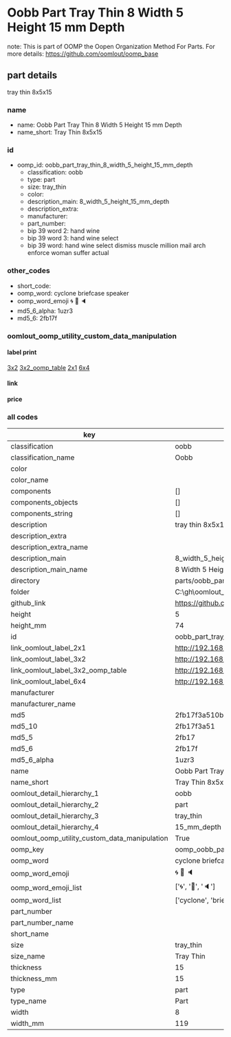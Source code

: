 # Oobb Part Tray Thin 8 Width 5 Height 15 mm Depth  

note: This is part of OOMP the Oopen Organization Method For Parts. For more details: https://github.com/oomlout/oomp_base

##  part details
  



tray thin 8x5x15



### name
* name: Oobb Part Tray Thin 8 Width 5 Height 15 mm Depth
* name_short: Tray Thin 8x5x15 
### id
* oomp_id: oobb_part_tray_thin_8_width_5_height_15_mm_depth
  * classification: oobb
  * type: part
  * size: tray_thin
  * color: 
  * description_main: 8_width_5_height_15_mm_depth
  * description_extra: 
  * manufacturer: 
  * part_number: 
  * bip 39 word 2: hand wine
  * bip 39 word 3: hand wine select
  * bip 39 word: hand wine select dismiss muscle million mail arch enforce woman suffer actual

### other_codes
* short_code: 
* oomp_word: cyclone briefcase speaker
* oomp_word_emoji :cyclone: :briefcase: :speaker:
* md5_6_alpha: 1uzr3
* md5_6: 2fb17f






### oomlout_oomp_utility_custom_data_manipulation
#### label print
[3x2](http://192.168.1.245:1112/?label=oomp%201uzr3)
[3x2_oomp_table](http://192.168.1.108:1112/?label=oomp%201uzr3)
[2x1](http://192.168.1.242:1112/?label=oomp%201uzr3)
[6x4](http://192.168.1.55:1112/?label=oomp%201uzr3)    

#### link

                              

#### price







### all codes 
| key | value |  
| --- | --- |  
| classification | oobb |  
| classification_name | Oobb |  
| color |  |  
| color_name |  |  
| components | [] |  
| components_objects | [] |  
| components_string | [] |  
| description | tray thin 8x5x15 |  
| description_extra |  |  
| description_extra_name |  |  
| description_main | 8_width_5_height_15_mm_depth |  
| description_main_name | 8 Width 5 Height 15 mm Depth |  
| directory | parts/oobb_part_tray_thin_8_width_5_height_15_mm_depth |  
| folder | C:\gh\oomlout_oobb_version_4_generated_parts\parts\oobb_part_tray_thin_8_width_5_height_15_mm_depth |  
| github_link | https://github.com/oomlout/oomlout_oomp_part_src/tree/main/parts/oobb_part_tray_thin_8_width_5_height_15_mm_depth |  
| height | 5 |  
| height_mm | 74 |  
| id | oobb_part_tray_thin_8_width_5_height_15_mm_depth |  
| link_oomlout_label_2x1 | http://192.168.1.242:1112/?label=oomp%201uzr3 |  
| link_oomlout_label_3x2 | http://192.168.1.245:1112/?label=oomp%201uzr3 |  
| link_oomlout_label_3x2_oomp_table | http://192.168.1.108:1112/?label=oomp%201uzr3 |  
| link_oomlout_label_6x4 | http://192.168.1.55:1112/?label=oomp%201uzr3 |  
| manufacturer |  |  
| manufacturer_name |  |  
| md5 | 2fb17f3a510b10c632c8c3f586bee346 |  
| md5_10 | 2fb17f3a51 |  
| md5_5 | 2fb17 |  
| md5_6 | 2fb17f |  
| md5_6_alpha | 1uzr3 |  
| name | Oobb Part Tray Thin 8 Width 5 Height 15 mm Depth |  
| name_short | Tray Thin 8x5x15  |  
| oomlout_detail_hierarchy_1 | oobb |  
| oomlout_detail_hierarchy_2 | part |  
| oomlout_detail_hierarchy_3 | tray_thin |  
| oomlout_detail_hierarchy_4 | 15_mm_depth |  
| oomlout_oomp_utility_custom_data_manipulation | True |  
| oomp_key | oomp_oobb_part_tray_thin_8_width_5_height_15_mm_depth |  
| oomp_word | cyclone briefcase speaker |  
| oomp_word_emoji | :cyclone: :briefcase: :speaker: |  
| oomp_word_emoji_list | [':cyclone:', ':briefcase:', ':speaker:'] |  
| oomp_word_list | ['cyclone', 'briefcase', 'speaker'] |  
| part_number |  |  
| part_number_name |  |  
| short_name |  |  
| size | tray_thin |  
| size_name | Tray Thin |  
| thickness | 15 |  
| thickness_mm | 15 |  
| type | part |  
| type_name | Part |  
| width | 8 |  
| width_mm | 119 |  
